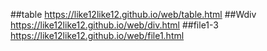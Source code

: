 ##table
https://like12like12.github.io/web/table.html
##Wdiv
https://like12like12.github.io/web/div.html
##file1-3
https://like12like12.github.io/web/file1.html
